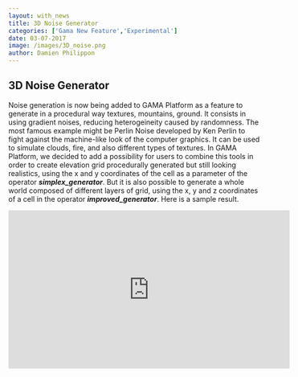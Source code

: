 ```yaml
---
layout: with_news
title: 3D Noise Generator
categories: ['Gama New Feature','Experimental']
date: 03-07-2017
image: /images/3D_noise.png
author: Damien Philippon
---
```


<h2><b>3D Noise Generator</b></h2>


Noise generation is now being added to GAMA Platform as a feature to generate in a procedural way textures, mountains, ground.
It consists in using gradient noises, reducing heterogeineity caused by randomness. The most famous example might be Perlin Noise
developed by Ken Perlin to fight against the machine-like look of the computer graphics. It can be used to simulate clouds, fire, 
and also different types of textures. 
In GAMA Platform, we decided to add a possibility for users to combine this tools in order to create elevation grid procedurally 
generated but still looking realistics, using the x and y coordinates of the cell as a parameter of the operator <b><i>simplex_generator</i></b>.
But it is also possible to generate a whole world composed of different layers of grid, using the x, y and z coordinates of a cell in the
operator <b><i>improved_generator</i></b>.
Here is a sample result.

<div class='w3-center'><iframe width="560" height="315" src="https://www.youtube.com/embed/MfCaSpODf-I" frameborder="0" allowfullscreen></iframe></div>